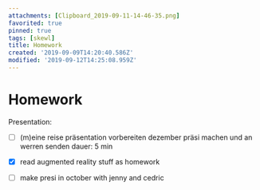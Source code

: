 ```yaml
---
attachments: [Clipboard_2019-09-11-14-46-35.png]
favorited: true
pinned: true
tags: [skewl]
title: Homework
created: '2019-09-09T14:20:40.586Z'
modified: '2019-09-12T14:25:08.959Z'
---
```


# Homework

Presentation:
- [ ] (m)eine reise präsentation vorbereiten
dezember präsi machen und an werren senden dauer: 5 min
- [x] read augmented reality stuff as homework 
- [ ] make presi in october with jenny and cedric


